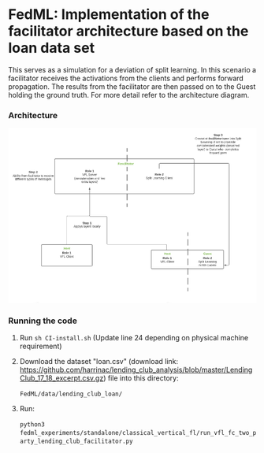 # FedML: Implementation of the facilitator architecture based on the loan data set
This serves as a simulation for a deviation of split learning. In this scenario a facilitator receives the activations from the clients and performs forward propagation. The results from the facilitator are then passed on to the Guest holding the ground truth. For more detail refer to the architecture diagram.
### Architecture
![img.png](img.png)

### Running the code
1. Run ```sh CI-install.sh``` (Update line 24 depending on physical machine requirement) 
2. Download the dataset "loan.csv" (download link: https://github.com/harrinac/lending_club_analysis/blob/master/LendingClub_17_18_excerpt.csv.gz) file into this directory:

    ```FedML/data/lending_club_loan/ ```
3. Run: 
   
   ```python3 fedml_experiments/standalone/classical_vertical_fl/run_vfl_fc_two_party_lending_club_facilitator.py```

